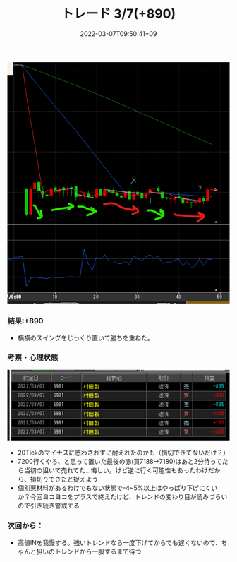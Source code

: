 ﻿---
title: トレード 3/7(+890)
date: "2022-03-07T09:50:41+09"
image: "220307_/image.png"
thumbnail: 2022-03-07-10-07-20.png
tags: ["trade"]
---

![](chart.png)

### 結果:+890

- 横横のスイングをじっくり置いて勝ちを重ねた。

### 考察・心理状態

![](2022-03-07-10-07-20.png)

- 20Tickのマイナスに惑わされずに耐えれたのかも（損切できてないだけ？）
- 7200行くやろ、と思って置いた最後の赤(買7188->7180)はあと2分待ってたら当初の狙いで売れてた…悔しい。けど逆に行く可能性もあったわけだから、損切りできたと捉えよう
- 個別悪材料があるわけでもない状態で-4~5%以上はやっぱり下げにくいか？今回ヨコヨコをプラスで終えたけど、トレンドの変わり目が読みづらいので引き続き警戒する

### 次回から：

- 高値INを我慢する。強いトレンドなら一度下げてからでも遅くないので、ちゃんと狙いのトレンドから一服するまで待つ